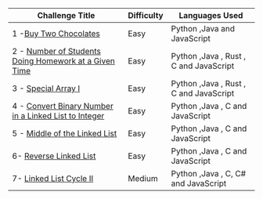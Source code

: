 | Challenge Title                                                                            | Difficulty | Languages Used                         |
| ------------------------------------------------------------------------------------------ | ---------- | -------------------------------------- |
| 1 -[Buy Two Chocolates](https://leetcode.com/problems/buy-two-chocolates/description/)   | Easy       | Python ,Java and JavaScript    |
| 2 - [Number of Students Doing Homework at a Given Time](https://leetcode.com/problems/number-of-students-doing-homework-at-a-given-time/description/) | Easy | Python ,Java , Rust , C and JavaScript |
| 3 - [Special Array I](https://leetcode.com/problems/special-array-i/description/) | Easy | Python ,Java , Rust , C and JavaScript |
|4 - [Convert Binary Number in a Linked List to Integer](https://leetcode.com/problems/convert-binary-number-in-a-linked-list-to-integer/description/) | Easy | Python ,Java  , C and JavaScript |
|5 - [Middle of the Linked List](https://leetcode.com/problems/middle-of-the-linked-list/description/) | Easy | Python ,Java  , C and JavaScript |
|6- [Reverse Linked List](https://leetcode.com/problems/reverse-linked-list/description/) | Easy | Python ,Java  , C and JavaScript |
|7- [Linked List Cycle II](https://leetcode.com/problems/linked-list-cycle-ii/description/) | Medium | Python ,Java  , C, C# and JavaScript |